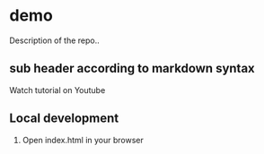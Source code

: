 # demo

Description of the repo..

## sub header according to markdown syntax

Watch tutorial on Youtube

## Local development

1. Open index.html in your browser
